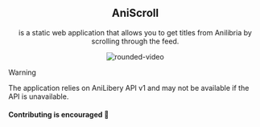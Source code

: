 <div align="center">
   
## AniScroll
is a static web application that allows you to get titles from Anilibria by scrolling through the feed.

![rounded-video](https://github.com/user-attachments/assets/ac71e03c-fee5-4842-b542-6bed1f45883d)

</div>

> [!WARNING]
> The application relies on AniLibery API v1 and may not be available if the API is unavailable.

#### Contributing is encouraged 🤗
